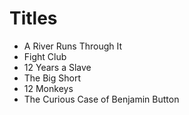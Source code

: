 # Titles 

* A River Runs Through It
* Fight Club
* 12 Years a Slave 
* The Big Short
* 12 Monkeys
* The Curious Case of Benjamin Button